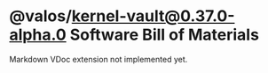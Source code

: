 # @valos/kernel-vault@0.37.0-alpha.0 Software Bill of Materials

Markdown VDoc extension not implemented yet.
